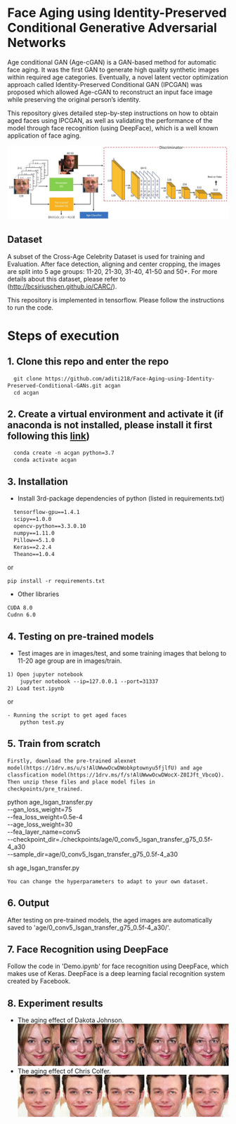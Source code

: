 # Face Aging using Identity-Preserved Conditional Generative Adversarial Networks 
Age conditional GAN (Age-cGAN) is a GAN-based method for automatic face aging. It was the first GAN to generate high quality synthetic images within required age categories. 
Eventually, a novel latent vector optimization approach called Identity-Preserved Conditional GAN (IPCGAN) was proposed which allowed Age-cGAN to reconstruct an input face image while preserving the original person’s identity.

This repository gives detailed step-by-step instructions on how to obtain aged faces using IPCGAN, as well as validating the performance of the model through
face recognition (using DeepFace), which is a well known application of face aging.

![scalars_framework](images/framework.JPG)
## Dataset
A subset of the Cross-Age Celebrity Dataset is used for training and Evaluation. 
After face detection, aligning and center cropping, the images are split into 5 age groups: 11-20, 21-30, 31-40, 41-50 and 50+.
For more details about this dataset, please refer to (http://bcsiriuschen.github.io/CARC/).

This repository is implemented in tensorflow. Please follow the instructions to run the code.
# Steps of execution
## 1. Clone this repo and enter the repo
  
      git clone https://github.com/aditi218/Face-Aging-using-Identity-Preserved-Conditional-GANs.git acgan
      cd acgan

## 2. Create a virtual environment and activate it (if anaconda is not installed, please install it first following this [link](https://docs.anaconda.com/anaconda/install/))
      
      conda create -n acgan python=3.7
      conda activate acgan

## 3. Installation
* Install 3rd-package dependencies of python (listed in requirements.txt)
```
  tensorflow-gpu==1.4.1
  scipy==1.0.0
  opencv-python==3.3.0.10
  numpy==1.11.0
  Pillow==5.1.0
  Keras==2.2.4
  Theano==1.0.4
```
   or
```shell
pip install -r requirements.txt
```
* Other libraries
```code
CUDA 8.0
Cudnn 6.0
```

## 4. Testing on pre-trained models
* Test images are in images/test, and some training images that belong to 11-20 age group are in images/train.
```
1) Open jupyter notebook 
    jupyter notebook --ip=127.0.0.1 --port=31337
2) Load test.ipynb
```
or
```
- Running the script to get aged faces
    python test.py
```
## 5. Train from scratch

    Firstly, download the pre-trained alexnet model(https://1drv.ms/u/s!AlUWwwOcwDWobkptownyu5fjlfU) and age classfication model(https://1drv.ms/f/s!AlUWwwOcwDWocX-Z0IJft_VbcoQ). Then unzip these files and place model files in checkpoints/pre_trained.

python age_lsgan_transfer.py \
  --gan_loss_weight=75 \
  --fea_loss_weight=0.5e-4 \
  --age_loss_weight=30 \
  --fea_layer_name=conv5 \
  --checkpoint_dir=./checkpoints/age/0_conv5_lsgan_transfer_g75_0.5f-4_a30 \
  --sample_dir=age/0_conv5_lsgan_transfer_g75_0.5f-4_a30 

sh age_lsgan_transfer.py

    You can change the hyperparameters to adapt to your own dataset.

## 6. Output
After testing on pre-trained models, the aged images are automatically saved to 'age/0_conv5_lsgan_transfer_g75_0.5f-4_a30/'.

## 7. Face Recognition using DeepFace
Follow the code in 'Demo.ipynb' for face recognition using DeepFace, which makes use of Keras.
DeepFace is a deep learning facial recognition system created by Facebook. 

## 8. Experiment results
* The aging effect of Dakota Johnson. ![dakota_johnson](images/Dakota_Johnson.jpg)
* The aging effect of Chris Colfer.![chris_colfer](images/Chris_Colfer.jpg)




